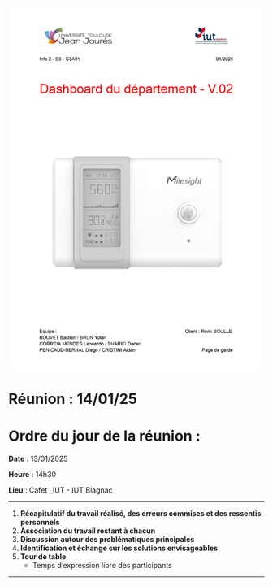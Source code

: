 <img src="../../../images/page-de-garde-v2.jpg" alt="Ma superbe image" />

# Réunion : 14/01/25

# **Ordre du jour de la réunion** :

**Date** : 13/01/2025

**Heure** : 14h30

**Lieu** : Cafet _IUT - IUT Blagnac

---

1. **Récapitulatif du travail réalisé, des erreurs commises et des ressentis personnels**
2. **Association du travail restant à chacun** 
3. **Discussion autour des problématiques principales**
4. **Identification et échange sur les solutions envisageables**
5. **Tour de table**
    - Temps d’expression libre des participants

---

